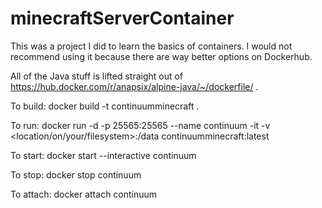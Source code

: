 # minecraftServerContainer

This was a project I did to learn the basics of containers.  I would not recommend using it because there are way better options on Dockerhub.

All of the Java stuff is lifted straight out of https://hub.docker.com/r/anapsix/alpine-java/~/dockerfile/ .

To build:
docker build -t continuumminecraft .

To run:
docker run -d -p 25565:25565 --name continuum -it -v <location/on/your/filesystem>:/data continuumminecraft:latest

To start:
docker start --interactive continuum

To stop:
docker stop continuum

To attach:
docker attach continuum
